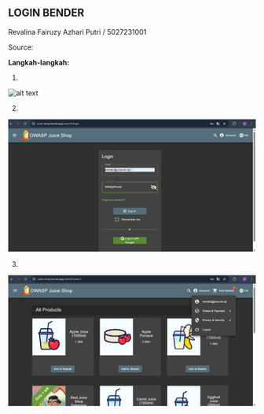 ## LOGIN BENDER

Revalina Fairuzy Azhari Putri / 5027231001

Source: 

**Langkah-langkah:**

1. 
![alt text](images/images/image-4.png)

2. 
![alt text](images/image-5.png)

3. 
![alt text](images/image-6.png)